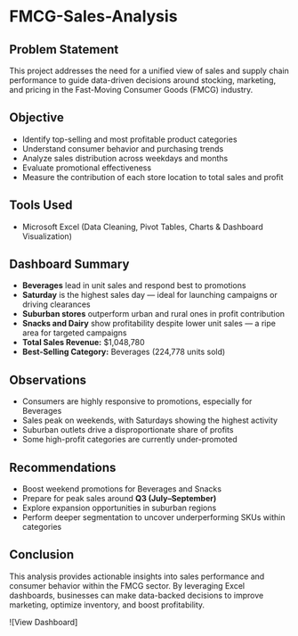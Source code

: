 # FMCG-Sales-Analysis

## Problem Statement
This project addresses the need for a unified view of sales and supply chain performance to guide data-driven decisions around stocking, marketing, and pricing in the Fast-Moving Consumer Goods (FMCG) industry.

## Objective
- Identify top-selling and most profitable product categories  
- Understand consumer behavior and purchasing trends  
- Analyze sales distribution across weekdays and months  
- Evaluate promotional effectiveness  
- Measure the contribution of each store location to total sales and profit

##  Tools Used
- Microsoft Excel (Data Cleaning, Pivot Tables, Charts & Dashboard Visualization)

## Dashboard Summary
- **Beverages** lead in unit sales and respond best to promotions  
- **Saturday** is the highest sales day — ideal for launching campaigns or driving clearances  
- **Suburban stores** outperform urban and rural ones in profit contribution  
- **Snacks and Dairy** show profitability despite lower unit sales — a ripe area for targeted campaigns  
- **Total Sales Revenue:** $1,048,780  
- **Best-Selling Category:** Beverages (224,778 units sold)

##  Observations
- Consumers are highly responsive to promotions, especially for Beverages  
- Sales peak on weekends, with Saturdays showing the highest activity  
- Suburban outlets drive a disproportionate share of profits  
- Some high-profit categories are currently under-promoted

## Recommendations
- Boost weekend promotions for Beverages and Snacks  
- Prepare for peak sales around **Q3 (July–September)**  
- Explore expansion opportunities in suburban regions  
- Perform deeper segmentation to uncover underperforming SKUs within categories

## Conclusion
This analysis provides actionable insights into sales performance and consumer behavior within the FMCG sector. By leveraging Excel dashboards, businesses can make data-backed decisions to improve marketing, optimize inventory, and boost profitability.

 ![View Dashboard]
